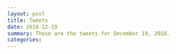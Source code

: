```yaml
---
layout: post
title: Tweets
date: 2018-12-19
summary: These are the tweets for December 19, 2018.
categories:
---
```


